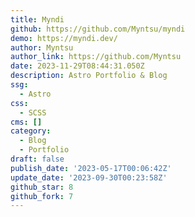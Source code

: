 ```yaml
---
title: Myndi
github: https://github.com/Myntsu/myndi
demo: https://myndi.dev/
author: Myntsu
author_link: https://github.com/Myntsu
date: 2023-11-29T08:44:31.050Z
description: Astro Portfolio & Blog
ssg:
  - Astro
css:
  - SCSS
cms: []
category:
  - Blog
  - Portfolio
draft: false
publish_date: '2023-05-17T00:06:42Z'
update_date: '2023-09-30T00:23:58Z'
github_star: 8
github_fork: 7
---
```

